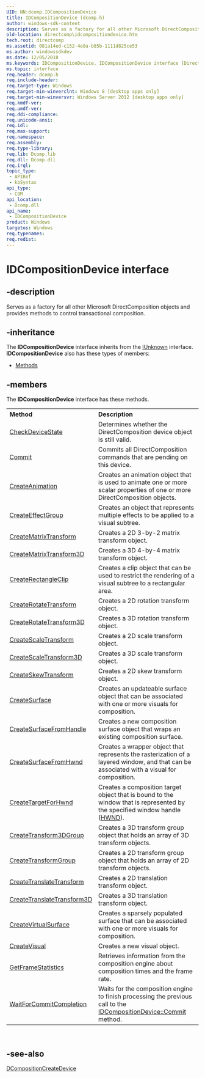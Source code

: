```yaml
---
UID: NN:dcomp.IDCompositionDevice
title: IDCompositionDevice (dcomp.h)
author: windows-sdk-content
description: Serves as a factory for all other Microsoft DirectComposition objects and provides methods to control transactional composition.
old-location: directcomp\idcompositiondevice.htm
tech.root: directcomp
ms.assetid: 081a14ed-c152-4e0a-b85b-1111d825ce53
ms.author: windowssdkdev
ms.date: 12/05/2018
ms.keywords: IDCompositionDevice, IDCompositionDevice interface [DirectComposition], IDCompositionDevice interface [DirectComposition],described, dcomp/IDCompositionDevice, directcomp.idcompositiondevice
ms.topic: interface
req.header: dcomp.h
req.include-header: 
req.target-type: Windows
req.target-min-winverclnt: Windows 8 [desktop apps only]
req.target-min-winversvr: Windows Server 2012 [desktop apps only]
req.kmdf-ver: 
req.umdf-ver: 
req.ddi-compliance: 
req.unicode-ansi: 
req.idl: 
req.max-support: 
req.namespace: 
req.assembly: 
req.type-library: 
req.lib: Dcomp.lib
req.dll: Dcomp.dll
req.irql: 
topic_type:
 - APIRef
 - kbSyntax
api_type:
 - COM
api_location:
 - Dcomp.dll
api_name:
 - IDCompositionDevice
product: Windows
targetos: Windows
req.typenames: 
req.redist: 
---
```


# IDCompositionDevice interface


## -description


Serves as a factory for all other Microsoft DirectComposition objects and provides methods to control transactional composition.


## -inheritance

The <b xmlns:loc="http://microsoft.com/wdcml/l10n">IDCompositionDevice</b> interface inherits from the <a href="https://msdn.microsoft.com/33f1d79a-33fc-4ce5-a372-e08bda378332">IUnknown</a> interface. <b>IDCompositionDevice</b> also has these types of members:
<ul>
<li><a href="https://docs.microsoft.com/">Methods</a></li>
</ul>

## -members

The <b>IDCompositionDevice</b> interface has these methods.
<table class="members" id="memberListMethods">
<tr>
<th align="left" width="37%">Method</th>
<th align="left" width="63%">Description</th>
</tr>
<tr data="declared;">
<td align="left" width="37%">
<a href="https://msdn.microsoft.com/F9916B1E-8713-4758-963A-DFD0F916FF2C">CheckDeviceState</a>
</td>
<td align="left" width="63%">
Determines whether the DirectComposition device object is still valid.

</td>
</tr>
<tr data="declared;">
<td align="left" width="37%">
<a href="https://msdn.microsoft.com/49a6d33d-7454-44be-b8ca-602b247d4eab">Commit</a>
</td>
<td align="left" width="63%">
Commits all DirectComposition commands that are pending on this device.

</td>
</tr>
<tr data="declared;">
<td align="left" width="37%">
<a href="https://msdn.microsoft.com/e32193b2-de93-417e-9fe0-49f8e45f7a01">CreateAnimation</a>
</td>
<td align="left" width="63%">
Creates an animation object that is used to animate one or more scalar properties of one or more DirectComposition objects.

  

</td>
</tr>
<tr data="declared;">
<td align="left" width="37%">
<a href="https://msdn.microsoft.com/FCF3AACB-F61D-43D4-BAFB-D9453C745956">CreateEffectGroup</a>
</td>
<td align="left" width="63%">
Creates an object that represents multiple effects to be applied to a visual subtree.

</td>
</tr>
<tr data="declared;">
<td align="left" width="37%">
<a href="https://msdn.microsoft.com/79291366-2fb2-4130-a642-4993648d8aa6">CreateMatrixTransform</a>
</td>
<td align="left" width="63%">
Creates a 2D 3-by-2 matrix transform object.

</td>
</tr>
<tr data="declared;">
<td align="left" width="37%">
<a href="https://msdn.microsoft.com/699DB053-3897-43EC-92E2-BD45CE643130">CreateMatrixTransform3D</a>
</td>
<td align="left" width="63%">
Creates a 3D 4-by-4 matrix transform object.

</td>
</tr>
<tr data="declared;">
<td align="left" width="37%">
<a href="https://msdn.microsoft.com/b937fbf0-b920-413a-a184-ebe08ee893e5">CreateRectangleClip</a>
</td>
<td align="left" width="63%">
Creates a clip object that can be used to restrict the rendering of  a visual subtree to a rectangular area.

</td>
</tr>
<tr data="declared;">
<td align="left" width="37%">
<a href="https://msdn.microsoft.com/26a58b2c-1c68-4e38-963c-4df7512347f0">CreateRotateTransform</a>
</td>
<td align="left" width="63%">
Creates a 2D rotation transform object.

</td>
</tr>
<tr data="declared;">
<td align="left" width="37%">
<a href="https://msdn.microsoft.com/0F680BDB-F845-42AD-8888-B0E4A106D9CB">CreateRotateTransform3D</a>
</td>
<td align="left" width="63%">
Creates a 3D rotation transform object.

</td>
</tr>
<tr data="declared;">
<td align="left" width="37%">
<a href="https://msdn.microsoft.com/b11673dd-87c1-43c9-8501-affa1fa64c08">CreateScaleTransform</a>
</td>
<td align="left" width="63%">
Creates a 2D scale transform object.

</td>
</tr>
<tr data="declared;">
<td align="left" width="37%">
<a href="https://msdn.microsoft.com/6B9AEEB9-559A-4B7B-A4B5-1C976B92BE7B">CreateScaleTransform3D</a>
</td>
<td align="left" width="63%">
Creates a 3D scale transform object.

</td>
</tr>
<tr data="declared;">
<td align="left" width="37%">
<a href="https://msdn.microsoft.com/c67d1c75-8704-44b3-8794-58cf08ea2572">CreateSkewTransform</a>
</td>
<td align="left" width="63%">
Creates a 2D skew transform object.

</td>
</tr>
<tr data="declared;">
<td align="left" width="37%">
<a href="https://msdn.microsoft.com/3B321BF8-A7A5-4E40-B548-D88CA45F6DAF">CreateSurface</a>
</td>
<td align="left" width="63%">
Creates an updateable surface object that can be associated with one or more visuals for composition.

</td>
</tr>
<tr data="declared;">
<td align="left" width="37%">
<a href="https://msdn.microsoft.com/391E98B4-9FFB-4065-91A4-99306B2FEB8F">CreateSurfaceFromHandle</a>
</td>
<td align="left" width="63%">
Creates a new composition surface object that wraps an existing composition surface.

</td>
</tr>
<tr data="declared;">
<td align="left" width="37%">
<a href="https://msdn.microsoft.com/EA49F8EB-FAC8-421E-854D-C4AA81887EB0">CreateSurfaceFromHwnd</a>
</td>
<td align="left" width="63%">
Creates a wrapper object that represents the rasterization of a layered window, and that can be associated with a visual for composition.

</td>
</tr>
<tr data="declared;">
<td align="left" width="37%">
<a href="https://msdn.microsoft.com/eba2388a-9c94-43f0-bf7f-e814895a2792">CreateTargetForHwnd</a>
</td>
<td align="left" width="63%">
Creates a composition target object that is bound to the window that is represented by the specified window handle (<a href="https://msdn.microsoft.com/4553cafc-450e-4493-a4d4-cb6e2f274d46">HWND</a>).

</td>
</tr>
<tr data="declared;">
<td align="left" width="37%">
<a href="https://msdn.microsoft.com/47119ECA-CAA0-41E7-821E-18E99B6C91BD">CreateTransform3DGroup</a>
</td>
<td align="left" width="63%">
Creates a 3D transform group object that holds an array of 3D transform objects.

</td>
</tr>
<tr data="declared;">
<td align="left" width="37%">
<a href="https://msdn.microsoft.com/9d080bd1-f8ea-4a86-89bc-f4a801917335">CreateTransformGroup</a>
</td>
<td align="left" width="63%">
Creates a 2D transform group object that holds an array of 2D transform objects.

</td>
</tr>
<tr data="declared;">
<td align="left" width="37%">
<a href="https://msdn.microsoft.com/15b16ff7-cf7e-455e-beb7-737f2cc21f9d">CreateTranslateTransform</a>
</td>
<td align="left" width="63%">
Creates a 2D translation transform object.

</td>
</tr>
<tr data="declared;">
<td align="left" width="37%">
<a href="https://msdn.microsoft.com/FCB518EA-B36C-4740-9191-0BEB13AB5F06">CreateTranslateTransform3D</a>
</td>
<td align="left" width="63%">
Creates a 3D translation transform object.

</td>
</tr>
<tr data="declared;">
<td align="left" width="37%">
<a href="https://msdn.microsoft.com/85619C69-F5AE-4F07-AE56-7305BBECD58F">CreateVirtualSurface</a>
</td>
<td align="left" width="63%">
Creates a sparsely populated surface that can be associated with one or more visuals for composition.

</td>
</tr>
<tr data="declared;">
<td align="left" width="37%">
<a href="https://msdn.microsoft.com/3b4fefe0-772e-42bd-8e81-37d0b128c418">CreateVisual</a>
</td>
<td align="left" width="63%">
Creates a new visual object.

</td>
</tr>
<tr data="declared;">
<td align="left" width="37%">
<a href="https://msdn.microsoft.com/C4DB7A16-BF91-4CD0-BCD2-4793D9599E0A">GetFrameStatistics</a>
</td>
<td align="left" width="63%">
Retrieves information from the composition engine about composition times and the frame rate.

</td>
</tr>
<tr data="declared;">
<td align="left" width="37%">
<a href="https://msdn.microsoft.com/C921AC68-492C-4E29-876C-8857D5475B1D">WaitForCommitCompletion</a>
</td>
<td align="left" width="63%">
Waits for the composition engine to finish processing the previous call to the <a href="https://msdn.microsoft.com/49a6d33d-7454-44be-b8ca-602b247d4eab">IDCompositionDevice::Commit</a> method. 

</td>
</tr>
</table> 


## -see-also




<a href="https://msdn.microsoft.com/3eb5d698-3cbf-456e-aa5f-395687c68c13">DCompositionCreateDevice</a>
 

 

